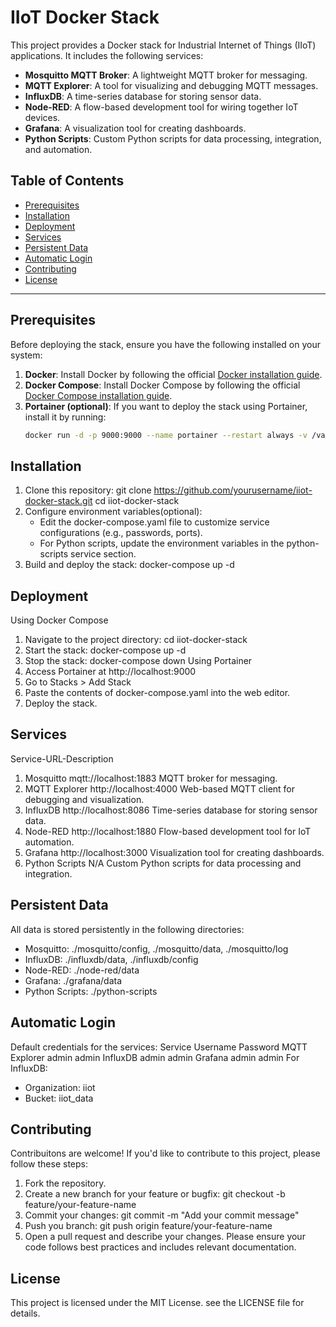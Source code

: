 # IIoT Docker Stack

This project provides a Docker stack for Industrial Internet of Things (IIoT) applications. It includes the following services:

- **Mosquitto MQTT Broker**: A lightweight MQTT broker for messaging.
- **MQTT Explorer**: A tool for visualizing and debugging MQTT messages.
- **InfluxDB**: A time-series database for storing sensor data.
- **Node-RED**: A flow-based development tool for wiring together IoT devices.
- **Grafana**: A visualization tool for creating dashboards.
- **Python Scripts**: Custom Python scripts for data processing, integration, and automation.

## Table of Contents
- [Prerequisites](#prerequisites)
- [Installation](#installation)
- [Deployment](#deployment)
- [Services](#services)
- [Persistent Data](#persistent-data)
- [Automatic Login](#automatic-login)
- [Contributing](#contributing)
- [License](#license)

---

## Prerequisites

Before deploying the stack, ensure you have the following installed on your system:

1. **Docker**: Install Docker by following the official [Docker installation guide](https://docs.docker.com/get-docker/).
2. **Docker Compose**: Install Docker Compose by following the official [Docker Compose installation guide](https://docs.docker.com/compose/install/).
3. **Portainer (optional)**: If you want to deploy the stack using Portainer, install it by running:
   ```bash
   docker run -d -p 9000:9000 --name portainer --restart always -v /var/run/docker.sock:/var/run/docker.sock -v portainer_data:/data portainer/portainer-ce:latest

## Installation
1. Clone this repository: git clone https://github.com/yourusername/iiot-docker-stack.git
cd iiot-docker-stack
2. Configure environment variables(optional):
   - Edit the docker-compose.yaml file to customize service configurations (e.g., passwords, ports).
   - For Python scripts, update the environment variables in the python-scripts service section.
3. Build and deploy the stack: docker-compose up -d


## Deployment
Using Docker Compose
1. Navigate to the project directory: cd iiot-docker-stack
2. Start the stack: docker-compose up -d
3. Stop the stack: docker-compose down
Using Portainer
1. Access Portainer at http://localhost:9000
2. Go to Stacks > Add Stack
3. Paste the contents of docker-compose.yaml into the web editor.
4. Deploy the stack.

## Services
Service-URL-Description
1. Mosquitto       mqtt://localhost:1883      MQTT broker for messaging.
2. MQTT Explorer   http://localhost:4000      Web-based MQTT client for debugging and visualization.
3. InfluxDB        http://localhost:8086      Time-series database for storing sensor data.
4. Node-RED        http://localhost:1880      Flow-based development tool for IoT automation.
5. Grafana         http://localhost:3000      Visualization tool for creating dashboards.
6. Python Scripts  N/A                        Custom Python scripts for data processing and integration.

## Persistent Data 
All data is stored persistently in the following directories:
- Mosquitto: ./mosquitto/config, ./mosquitto/data, ./mosquitto/log
- InfluxDB: ./influxdb/data, ./influxdb/config
- Node-RED: ./node-red/data
- Grafana: ./grafana/data
- Python Scripts: ./python-scripts

## Automatic Login
Default credentials for the services:
Service            Username      Password
MQTT Explorer      admin         admin
InfluxDB           admin         admin
Grafana            admin         admin
For InfluxDB:
- Organization: iiot
- Bucket: iiot_data

## Contributing
Contribuitons are welcome! If you'd like to contribute to this project, please follow these steps:
1. Fork the repository.
2. Create a new branch for your feature or bugfix: git checkout -b feature/your-feature-name
3. Commit your changes: git commit -m "Add your commit message"
4. Push you branch: git push origin feature/your-feature-name
5. Open a pull request and describe your changes.
Please ensure your code follows best practices and includes relevant documentation.

## License
This project is licensed under the MIT License. see the LICENSE file for details.

